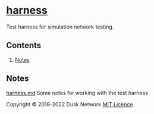 # [harness](./harness)

Test harness for simulation network testing.

<!-- ToC start -->
##  Contents

   1. [Notes](#notes)
<!-- ToC end -->

## Notes

[harness.md](../harness.md) Some notes for working with the test harness

Copyright © 2018-2022 Dusk Network
[MIT Licence](https://github.com/dusk-network/dusk-blockchain/blob/master/LICENSE)
